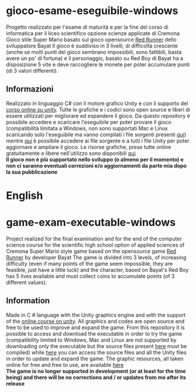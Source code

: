 # gioco-esame-eseguibile-windows
Progetto realizzato per l'esame di maturità e per la fine del corso di informatica per il liceo scientifico opzione scienze applicate di Cremona
Gioco stile Super Mario basato sul gioco opensource [Red Runner](https://bayat.itch.io/red-runner) dello sviluppatore Bayat
Il gioco è suddiviso in 3 livelli, di difficoltà crescente (anche se molti punti del gioco sembrano impossibili, sono fattibili, basta avere un po' di fortuna) e il personaggio, basato su Red Boy di Bayat ha a disposizione 5 vite e deve raccogliere le monete per poter accumulare punti (di 3 valori differenti). 

## Informazioni
Realizzato in linguaggio C# con il motore grafico Unity e con il supporto del [corso online su unity](https://www.udemy.com/course/unitycourse/). Tutte le grafiche e i codici sono open source e liberi di essere utilizzati per migliorare ed espandere il gioco. Da questo repository è possibile accedere e scaricare l'eseguibile per poter provare il gioco (compatibilità limitata a Windows, non sono supportati Mac e Linux scaricando solo l'eseguibile ma vanno compilati i file sorgenti presenti [qui](https://github.com/GiorCocc/gioco-esame)) mentre [qui](https://github.com/GiorCocc/gioco-esame) è possibile accedere ai file sorgente e a tutti i file Unity per poter aggiornare e ampliare il gioco. Le risorse grafiche, prese tutte online gratuitamente e libere nell'utilizzo sono disponibili [qui](https://github.com/GiorCocc/gioco-esame-risorse)\
**Il gioco non è più supportato nello sviluppo (o almeno per il momento) e non ci saranno eventuali correzioni e/o aggiornamenti da parte mia dopo la sua pubblicazione**

# **English**
# game-exam-executable-windows
Project realized for the final examination and for the end of the computer science course for the scientific high school option of applied sciences of Cremona
Super Mario style game based on the opensource game [Red Runner](https://bayat.itch.io/red-runner) by developer Bayat
The game is divided into 3 levels, of increasing difficulty (even if many points of the game seem impossible, they are feasible, just have a little luck) and the character, based on Bayat's Red Boy has 5 lives available and must collect coins to accumulate points (of 3 different values).

## Information
Made in C # language with the Unity graphics engine and with the support of the [online course on unity](https://www.udemy.com/course/unitycourse/). All graphics and codes are open source and free to be used to improve and expand the game. From this repository it is possible to access and download the executable in order to try the game (compatibility limited to Windows, Mac and Linux are not supported by downloading only the executable but the source files present [here](https://github.com/GiorCocc/game-exam) must be compiled) while [here](https://github.com/GiorCocc/gioco-esame) you can access the source files and all the Unity files in order to update and expand the game. The graphic resources, all taken online for free and free to use, are available [here](https://github.com/GiorCocc/gioco-esame-risorse)\
**The game is no longer supported in development (or at least for the time being) and there will be no corrections and / or updates from me after its release**
